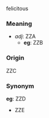 felicitous
### Meaning
+ _adj_: ZZA
    + __eg__: ZZB

### Origin

ZZC

### Synonym

__eg__: ZZD

+ ZZE


